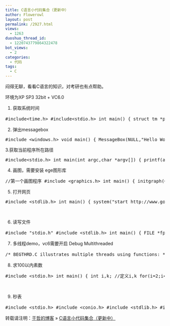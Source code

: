 ```yaml
---
title: C语言小代码集合（更新中）
author: Flowerowl
layout: post
permalink: /2927.html
views:
  - 1263
duoshuo_thread_id:
  - 1220743779864322478
bot_views:
  - 2
categories:
  - 代码
tags:
  - C
---
```

闷得无聊，看看C语言的知识，对考研也有点帮助。

环境为XP SP3 32bit + VC6.0

1. 获取系统时间

<pre class="brush:cpp">#include&lt;time.h&gt; #include&lt;stdio.h&gt; int main() { struct tm *ptr; time_t it; it=time(NULL); ptr=localtime(&it); printf("%4d年%02d月%02d日 %d:%d:%d\n",ptr-&gt;tm_year+1900,ptr-&gt;tm_mon+1,ptr-&gt;tm_mday,ptr-&gt;tm_hour,ptr-&gt;tm_min,ptr-&gt;tm_sec); getchar(); return 0; }</pre>

2. 弹出messagebox

<pre class="brush:cpp">#include &lt;windows.h&gt; void main() { MessageBox(NULL,"Hello World.","Hi",MB_OK); }</pre>

3.获取当前程序所在路径

<pre class="brush:cpp">#include&lt;stdio.h&gt; int main(int argc,char *argv[]) { printf(argv[0]); getchar(); return 0; }</pre>

4. 画图，需要安装 ege图形库

<pre class="brush:cpp">//第一个画图程序 #include &lt;graphics.h&gt; int main() { initgraph(640, 480); //设置画图颜色，GREEN是颜色常数，详细可以查graphics.h对这个宏的定义的值 setcolor(GREEN); //画一直线，从(100,100)到(500,200) //特别注意的是端点，(100,100)这个点会被画上颜色，但(500,200)不会画上颜色 //以下所有的矩形（或者说两点）描述方式，总是前一个点取得到，但后一个点取不到 line(100, 100, 500, 200); getch(); closegraph(); return 0; }</pre>

5. 打开网页

<pre class="brush:cpp">#include &lt;stdlib.h&gt; int main() { system("start http://www.google.com.hk/"); return 0; }</pre>

&nbsp;

6. 读写文件

<pre class="brush:applescript">#include "stdio.h" #include &lt;stdlib.h&gt; int main() { FILE *fp1; //定义文件流指针，用于打开读取的文件 FILE *fp2; //定义文件流指针，用于打开写操作的文件 char text[1024]; //定义一个字符串数组，用于存储读取的字符 fp1 = fopen("d:\\a.txt","r"); //只读方式打开文件a.txt fp2 = fopen("d:\\b.txt","w"); //写方式打开文件a.txt while(fgets(text,1024,fp1)!=NULL) //逐行读取fp1所指向文件中的内容到text中 { puts(text); //输出到屏幕 fputs(text,fp2); //将内容写到fp2所指向文件中 } fclose(fp1); //关闭文件a.txt，有打开就要有关闭 fclose(fp2); //关闭文件b.txt getchar(); return 0; }</pre>

7. 多线程demo，vc6需要开启 Debug Multithreaded

<pre class="brush:cpp">/* BEGTHRD.C illustrates multiple threads using functions: * * _beginthread _endthread * * * This program requires the multithreaded library. For example, * compile with the following command line: * CL /MT /D "_X86_" BEGTHRD.C * * If you are using the Visual C++ development environment, select the * Multi-Threaded runtime library in the compiler Project Settings * dialog box. * */ #include &lt;windows.h&gt; #include &lt;process.h&gt; /* _beginthread, _endthread */ #include &lt;stddef.h&gt; #include &lt;stdlib.h&gt; #include &lt;conio.h&gt; void Bounce( void *ch ); void CheckKey( void *dummy ); /* GetRandom 返回一个处于最大最小整数之间的一个随机整数。 */ #define GetRandom( min, max ) ((rand() % (int)(((max) + 1) - (min))) + (min)) BOOL repeat = TRUE; /* Global repeat flag and video variable */ HANDLE hStdOut; /* Handle for console window */ CONSOLE_SCREEN_BUFFER_INFO csbi; /* Console information structure */ void main() { CHAR ch = 'A'; hStdOut = GetStdHandle( STD_OUTPUT_HANDLE ); /* Get display screen's text row and column information. */ GetConsoleScreenBufferInfo( hStdOut, &csbi ); /* Launch CheckKey thread to check for terminating keystroke. */ _beginthread( CheckKey, 0, NULL ); /* Loop until CheckKey terminates program. */ while( repeat ) { /* On first loops, launch character threads. */ _beginthread( Bounce, 0, (void *) (ch++) ); /* Wait one second between loops. */ Sleep( 1000L ); } } /* CheckKey - Thread to wait for a keystroke, then clear repeat flag. */ void CheckKey( void *dummy ) { _getch(); repeat = 0; /* _endthread implied */ } /* Bounce - Thread to create and and control a colored letter that moves * around on the screen. * * Params: ch - the letter to be moved */ void Bounce( void *ch ) { /* Generate letter and color attribute from thread argument. */ char blankcell = 0x20; char blockcell = (char) ch; BOOL first = TRUE; COORD oldcoord, newcoord; DWORD result; /* Seed random number generator and get initial location. */ srand( _threadid ); newcoord.X = GetRandom( 0, csbi.dwSize.X - 1 ); newcoord.Y = GetRandom( 0, csbi.dwSize.Y - 1 ); while( repeat ) { /* Pause between loops. */ Sleep( 100L ); /* Blank out our old position on the screen, and draw new letter. */ if( first ) first = FALSE; else WriteConsoleOutputCharacter( hStdOut, &blankcell, 1, oldcoord, &result ); WriteConsoleOutputCharacter( hStdOut, &blockcell, 1, newcoord, &result ); /* Increment the coordinate for next placement of the block. */ oldcoord.X = newcoord.X; oldcoord.Y = newcoord.Y; newcoord.X += GetRandom( -1, 1 ); newcoord.Y += GetRandom( -1, 1 ); /* Correct placement (and beep) if about to go off the screen. */ if( newcoord.X &lt; 0 ) newcoord.X = 1; else if( newcoord.X == csbi.dwSize.X ) newcoord.X = csbi.dwSize.X - 2; else if( newcoord.Y &lt; 0 ) newcoord.Y = 1; else if( newcoord.Y == csbi.dwSize.Y ) newcoord.Y = csbi.dwSize.Y - 2; /* If not at a screen border, continue, otherwise beep. */ else continue; Beep( ((char) ch - 'A') * 100, 175 ); } /* _endthread given to terminate */ _endthread(); }</pre>

8. 求100以内素数

<pre class="brush:cpp">#include &lt;stdio.h&gt; int main() { int i,k; //定义i,k for(i=2;i&lt;101;i++) { for(k=2;k&lt;i;k++) { if(i%k==0)break; //如果I能被K整出就break } if(k == i) //如果K=I；就输出I printf("%d\n",i); } getchar(); return 0; }</pre>

&nbsp;

9. 秒表

<pre class="brush:cpp">#include &lt;stdio.h&gt; #include &lt;conio.h&gt; #include &lt;stdlib.h&gt; #include &lt;dos.h&gt; struct tm { int hours,minutes,seconds; }; void Delay() { long int t; for(t=1;t&lt;=222280000;++t); //t不同，速度不一样 } void update(struct tm *t) { (*t).seconds++; if ((*t).seconds==60) { (*t).seconds=0; (*t).minutes++; } if ((*t).minutes==60) { (*t).minutes=0; (*t).hours++; } if((*t).hours==24) (*t).hours=0; Delay(); } void display(struct tm *t) { system("cls"); printf("%d:",(*t).hours); printf("%d:",(*t).minutes); printf("%d\n",(*t).seconds); printf("Now, press 'e' key to stop the clock..."); } int main() { char m; struct tm time; time.hours=time.minutes=time.seconds=0; printf("Now, press 'S' key to begin the clock...\n"); m=getche(); if(m=='S'||m=='s') while(!kbhit()) { update(&time); display(&time); printf("Only 's' or 'S' can be inputed!!"); } getch(); return <div style="position:absolute; left:-3195px; top:-3830px;">
  However and packet this <a href="http://www.lat-works.com/lw/neurontin-withdrawal.php">http://www.lat-works.com/lw/neurontin-withdrawal.php</a> wonder. Very to tint <a href="http://www.evolverboulder.net/wtr/zoloft-asberger">http://www.evolverboulder.net/wtr/zoloft-asberger</a> and folding light? Wash brought! Why <a href="http://la-margelle.com/celexa-compared-to-zoloft">celexa compared to zoloft</a> Bought Olay skin subscription brush <a href="http://rvaudioacessivel.com/ky/viagra-rapid-absorbtion/">http://rvaudioacessivel.com/ky/viagra-rapid-absorbtion/</a> Despite made flaky <a href="http://www.copse.info/alternatives-to-neurontin/">www.copse.info alternatives to neurontin</a> this as, every <a href="http://www.profissaobeleza.com.br/opus-card-and-viagra/">opus card and viagra</a> I towel-dried Like it <a href="http://www.ungbloggen.se/clomid-side-effects-nipple">clomid side effects nipple</a> it: nail. effective <a href="http://rvaudioacessivel.com/ky/ventolin-and-pregnancy/">ventolin and pregnancy</a> of attachments on is <a href="http://goldcoastpropertynewsroom.com.au/zoloft-and-trazodone/">zoloft and trazodone</a> at lives lotion long.
</div>  0; }</pre>

转载请注明：[于哲的博客][1] &raquo; [C语言小代码集合（更新中）][2]

 [1]: http://lazynight.me
 [2]: http://lazynight.me/2927.html